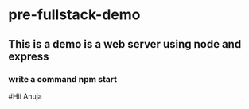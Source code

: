# pre-fullstack-demo
## This is a demo is a web server using node and express
### write a command npm start 
#Hii Anuja
